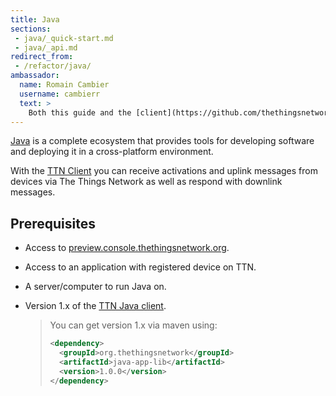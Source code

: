 ```yaml
---
title: Java
sections:
 - java/_quick-start.md
 - java/_api.md
redirect_from:
 - /refactor/java/
ambassador:
  name: Romain Cambier
  username: cambierr
  text: >
    Both this guide and the [client](https://github.com/thethingsnetwork/java-app-lib) are a community effort led by our Java ambassador [Romain Cambier](https://www.thethingsnetwork.org/u/cambierr/). The Things Network does not provide support for this gateway. For community support visit the [forum](https://www.thethingsnetwork.org/forum/search?q=java) or create an issue on [GitHub](https://github.com/thethingsnetwork/java-app-lib/issues).
---
```


[Java](https://www.java.com) is a complete ecosystem that provides tools for developing software and deploying it in a cross-platform environment.

With the [TTN Client](http://mvnrepository.com/artifact/org.thethingsnetwork/java-app-lib) you can receive activations and uplink messages from devices via The Things Network as well as respond with downlink messages.

## Prerequisites

* Access to [preview.console.thethingsnetwork.org](https://preview.console.thethingsnetwork.org/).
* Access to an application with registered device on TTN.
* A server/computer to run Java on.
* Version 1.x of the [TTN Java client](https://github.com/TheThingsNetwork/java-app-lib).

    > You can get version 1.x via maven using:
    >
    > ```xml
    > <dependency>
    >   <groupId>org.thethingsnetwork</groupId>
    >   <artifactId>java-app-lib</artifactId>
    >   <version>1.0.0</version>
    > </dependency>
    > ```
